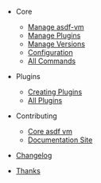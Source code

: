 <!-- docs/_sidebar.md -->

<!-- ballad of asdf here -->

- Core

  - [Manage asdf-vm](core-manage-asdf-vm)
  - [Manage Plugins](core-manage-plugins)
  - [Manage Versions](core-manage-versions)
  - [Configuration](core-configuration) <!-- tool-versions & .asdfrc & env vars-->
  - [All Commands](core-commands) <!-- include uninstall instructions -->

- Plugins

  - [Creating Plugins](plugins-create)
  - [All Plugins](plugins-all) <!-- pulls in asdf-vm/asdf-plugins readme -->

- Contributing

  - [Core asdf vm](contributing-core-asdf-vm)
  - [Documentation Site](contributing-doc-site)

- [Changelog](changelog) <!-- pulls in changelog from repo -->
- [Thanks](thanks) <!-- credits, maintainers, contributors -->
